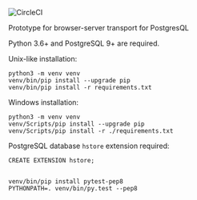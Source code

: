 ![CircleCI](https://img.shields.io/circleci/build/gh/aptakhin/groza)

Prototype for browser-server transport for PostgresQL

Python 3.6+ and PostgreSQL 9+ are required.

Unix-like installation:

    python3 -m venv venv
    venv/bin/pip install --upgrade pip
    venv/bin/pip install -r requirements.txt

Windows installation:
    
    python3 -m venv venv
    venv/Scripts/pip install --upgrade pip
    venv/Scripts/pip install -r ./requirements.txt

PostgreSQL database `hstore` extension required:

    CREATE EXTENSION hstore;
   
    
    venv/bin/pip install pytest-pep8 
    PYTHONPATH=. venv/bin/py.test --pep8
